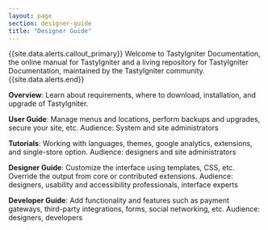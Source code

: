 ```yaml
---
layout: page
section: designer-guide
title: "Designer Guide"
---
```


{{site.data.alerts.callout_primary}} Welcome to TastyIgniter Documentation, the online manual for TastyIgniter and a living repository for TastyIgniter Documentation, maintained by the TastyIgniter community.{{site.data.alerts.end}}

**Overview**:
Learn about requirements, where to download, installation, and upgrade of TastyIgniter.

**User Guide**:
Manage menus and locations, perform backups and upgrades, secure your site, etc. Audience: System and site administrators

**Tutorials**:
Working with languages, themes, google analytics, extensions, and single-store option. Audience: designers and site administrators

**Designer Guide**:
Customize the interface using templates, CSS, etc. Override the output from core or contributed extensions. Audience: designers, usability and accessibility professionals, interface experts

**Developer Guide**:
Add functionality and features such as payment gateways, third-party integrations, forms, social networking, etc. Audience: designers, developers
